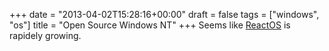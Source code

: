 +++
date = "2013-04-02T15:28:16+00:00"
draft = false
tags = ["windows", "os"]
title = "Open Source Windows NT"
+++
Seems like [ReactOS](http://www.reactos.org/) is rapidely growing.